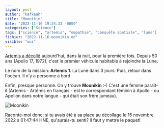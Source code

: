 ```yaml
---
layout: post
author: "kafkaah"
title: "Moonikin"
date: "2022-11-16 19:34:33 -0000"
categories: ["Science"]
tags: ["science", "artemis", "empathie", "conquête spatiale", "lune"]
fichier: "2022-11-16-moonikin.md"
visible: "oui"
---
```


[Artemis a décollé](https://cdn.jwplayer.com/previews/G1NCAtaX) aujourd'hui, dans la nuit, pour la première fois.  Depuis 50 ans (Apollo 17, 1972), c'est le premier véhicule habitable à rejoindre la Lune.

Le nom de la mission: **Artemis 1**.  La Lune dans 3 jours.  Puis, retour dans l'océan.  Il n'y a personne à bord.

Enfin, presque personne.  On y trouve **Moonikin** :-)  C'est une femme paraît-il (Artemis - Artémis en français - est le correspondant féminin à Apollo - ou Apollon dans notre langue - qui était son frère jumeau).

![Moonikin](https://erabliere.github.io/web/images/moonikin.png)

Raconte-moi donc: si tu avais été à sa place au décollage le 16 novembre 2022 à 01:47:44 HNE, qu'aurais-tu senti?  Il faut y mettre le paquet! 
